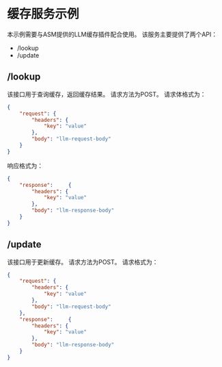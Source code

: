 # 缓存服务示例
本示例需要与ASM提供的LLM缓存插件配合使用。
该服务主要提供了两个API：
* /lookup
* /update
## /lookup
该接口用于查询缓存，返回缓存结果。
请求方法为POST。
请求体格式为：
```json
{
    "request": {
        "headers": {
            "key": "value"
        },
        "body": "llm-request-body"
    }
}
```
响应格式为：
```json
{
    "response":     {
        "headers": {
            "key": "value"
        },
        "body": "llm-response-body"
    }
}
```
## /update
该接口用于更新缓存。
请求方法为POST。
请求格式为：
```json
{
    "request": {
        "headers": {
            "key": "value"
        },
        "body": "llm-request-body"
    },
    "response":     {
        "headers": {
            "key": "value"
        },
        "body": "llm-response-body"
    }
}
```

